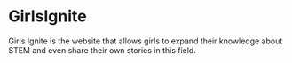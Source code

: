 # GirlsIgnite
Girls Ignite is the website that allows girls to expand their knowledge about STEM and even share their own stories in this field.
